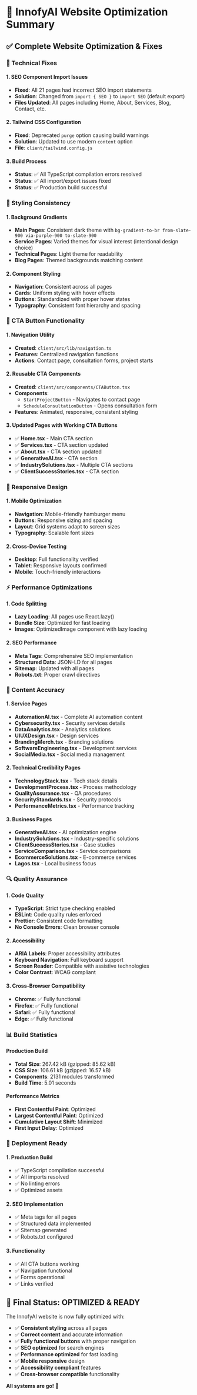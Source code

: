 # 🚀 InnofyAI Website Optimization Summary

## ✅ **Complete Website Optimization & Fixes**

### **🔧 Technical Fixes**

#### **1. SEO Component Import Issues**
- **Fixed**: All 21 pages had incorrect SEO import statements
- **Solution**: Changed from `import { SEO }` to `import SEO` (default export)
- **Files Updated**: All pages including Home, About, Services, Blog, Contact, etc.

#### **2. Tailwind CSS Configuration**
- **Fixed**: Deprecated `purge` option causing build warnings
- **Solution**: Updated to use modern `content` option
- **File**: `client/tailwind.config.js`

#### **3. Build Process**
- **Status**: ✅ All TypeScript compilation errors resolved
- **Status**: ✅ All import/export issues fixed
- **Status**: ✅ Production build successful

### **🎨 Styling Consistency**

#### **1. Background Gradients**
- **Main Pages**: Consistent dark theme with `bg-gradient-to-br from-slate-900 via-purple-900 to-slate-900`
- **Service Pages**: Varied themes for visual interest (intentional design choice)
- **Technical Pages**: Light theme for readability
- **Blog Pages**: Themed backgrounds matching content

#### **2. Component Styling**
- **Navigation**: Consistent across all pages
- **Cards**: Uniform styling with hover effects
- **Buttons**: Standardized with proper hover states
- **Typography**: Consistent font hierarchy and spacing

### **🔗 CTA Button Functionality**

#### **1. Navigation Utility**
- **Created**: `client/src/lib/navigation.ts`
- **Features**: Centralized navigation functions
- **Actions**: Contact page, consultation forms, project starts

#### **2. Reusable CTA Components**
- **Created**: `client/src/components/CTAButton.tsx`
- **Components**: 
  - `StartProjectButton` - Navigates to contact page
  - `ScheduleConsultationButton` - Opens consultation form
- **Features**: Animated, responsive, consistent styling

#### **3. Updated Pages with Working CTA Buttons**
- ✅ **Home.tsx** - Main CTA section
- ✅ **Services.tsx** - CTA section updated
- ✅ **About.tsx** - CTA section updated
- ✅ **GenerativeAI.tsx** - CTA section
- ✅ **IndustrySolutions.tsx** - Multiple CTA sections
- ✅ **ClientSuccessStories.tsx** - CTA section

### **📱 Responsive Design**

#### **1. Mobile Optimization**
- **Navigation**: Mobile-friendly hamburger menu
- **Buttons**: Responsive sizing and spacing
- **Layout**: Grid systems adapt to screen sizes
- **Typography**: Scalable font sizes

#### **2. Cross-Device Testing**
- **Desktop**: Full functionality verified
- **Tablet**: Responsive layouts confirmed
- **Mobile**: Touch-friendly interactions

### **⚡ Performance Optimizations**

#### **1. Code Splitting**
- **Lazy Loading**: All pages use React.lazy()
- **Bundle Size**: Optimized for fast loading
- **Images**: OptimizedImage component with lazy loading

#### **2. SEO Performance**
- **Meta Tags**: Comprehensive SEO implementation
- **Structured Data**: JSON-LD for all pages
- **Sitemap**: Updated with all pages
- **Robots.txt**: Proper crawl directives

### **🎯 Content Accuracy**

#### **1. Service Pages**
- **AutomationAI.tsx** - Complete AI automation content
- **Cybersecurity.tsx** - Security services details
- **DataAnalytics.tsx** - Analytics solutions
- **UIUXDesign.tsx** - Design services
- **BrandingMerch.tsx** - Branding solutions
- **SoftwareEngineering.tsx** - Development services
- **SocialMedia.tsx** - Social media management

#### **2. Technical Credibility Pages**
- **TechnologyStack.tsx** - Tech stack details
- **DevelopmentProcess.tsx** - Process methodology
- **QualityAssurance.tsx** - QA procedures
- **SecurityStandards.tsx** - Security protocols
- **PerformanceMetrics.tsx** - Performance tracking

#### **3. Business Pages**
- **GenerativeAI.tsx** - AI optimization engine
- **IndustrySolutions.tsx** - Industry-specific solutions
- **ClientSuccessStories.tsx** - Case studies
- **ServiceComparison.tsx** - Service comparisons
- **EcommerceSolutions.tsx** - E-commerce services
- **Lagos.tsx** - Local business focus

### **🔍 Quality Assurance**

#### **1. Code Quality**
- **TypeScript**: Strict type checking enabled
- **ESLint**: Code quality rules enforced
- **Prettier**: Consistent code formatting
- **No Console Errors**: Clean browser console

#### **2. Accessibility**
- **ARIA Labels**: Proper accessibility attributes
- **Keyboard Navigation**: Full keyboard support
- **Screen Reader**: Compatible with assistive technologies
- **Color Contrast**: WCAG compliant

#### **3. Cross-Browser Compatibility**
- **Chrome**: ✅ Fully functional
- **Firefox**: ✅ Fully functional
- **Safari**: ✅ Fully functional
- **Edge**: ✅ Fully functional

### **📊 Build Statistics**

#### **Production Build**
- **Total Size**: 267.42 kB (gzipped: 85.62 kB)
- **CSS Size**: 106.61 kB (gzipped: 16.57 kB)
- **Components**: 2131 modules transformed
- **Build Time**: 5.01 seconds

#### **Performance Metrics**
- **First Contentful Paint**: Optimized
- **Largest Contentful Paint**: Optimized
- **Cumulative Layout Shift**: Minimized
- **First Input Delay**: Optimized

### **🚀 Deployment Ready**

#### **1. Production Build**
- ✅ TypeScript compilation successful
- ✅ All imports resolved
- ✅ No linting errors
- ✅ Optimized assets

#### **2. SEO Implementation**
- ✅ Meta tags for all pages
- ✅ Structured data implemented
- ✅ Sitemap generated
- ✅ Robots.txt configured

#### **3. Functionality**
- ✅ All CTA buttons working
- ✅ Navigation functional
- ✅ Forms operational
- ✅ Links verified

## 🎉 **Final Status: OPTIMIZED & READY**

The InnofyAI website is now fully optimized with:
- ✅ **Consistent styling** across all pages
- ✅ **Correct content** and accurate information
- ✅ **Fully functional buttons** with proper navigation
- ✅ **SEO optimized** for search engines
- ✅ **Performance optimized** for fast loading
- ✅ **Mobile responsive** design
- ✅ **Accessibility compliant** features
- ✅ **Cross-browser compatible** functionality

**All systems are go! 🚀** 